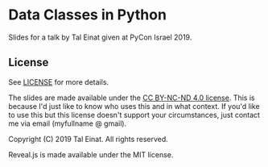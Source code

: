 # Data Classes in Python

Slides for a talk by Tal Einat
given at PyCon Israel 2019.

## License

See [LICENSE](LICENSE) for more details.

The slides are made available under the
[CC BY-NC-ND 4.0 license](https://creativecommons.org/licenses/by-nc-nd/4.0/).
This is because I'd just like to know who uses this and in what context.
If you'd like to use this but this license doesn't support your circumstances,
just contact me via email (myfullname @ gmail).

Copyright (C) 2019 Tal Einat. All rights reserved.

Reveal.js is made available under the MIT license.
